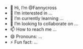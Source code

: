 - 👋 Hi, I’m @Fannycross
- 👀 I’m interested in ...
- 🌱 I’m currently learning ...
- 💞️ I’m looking to collaborate on ...
- 📫 How to reach me ...
- 😄 Pronouns: ...
- ⚡ Fun fact: ...

<!---
Fannycross/Fannycross is a ✨ special ✨ repository because its `README.md` (this file) appears on your GitHub profile.
You can click the Preview link to take a look at your changes.
--->

